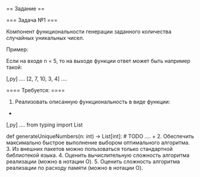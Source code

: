 == Задание ==


=== Задача №1 ===

Компонент функциональности генерации заданного количества случайных уникальных чисел. 

Пример:

Если на входе n = 5, то на выходе функции ответ может быть например такой:

[,py]
....
[2, 7, 10, 3, 4]
....

==== Требуется: ====
1. Реализовать описанную функциональность в виде функции:
+
[,py]
....
from typing import List

def generateUniqueNumbers(n: int) -> List[int]:
    # TODO
....
+
2. Обеспечить максимально быстрое выполнение выбором оптимального алгоритма.
3. Из внешних пакетов можно пользоваться только стандартной библиотекой языка.
4. Оценить вычислительную сложность алгоритма реализации (можно в нотации O).
5. Оценить сложность алгоритма реализации по расходу памяти (можно в нотации O).

